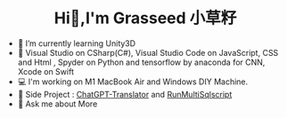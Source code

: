 <h1 align="center">Hi👋,I'm Grasseed 小草籽</h1>

- 🌱 I’m currently learning Unity3D
- 🔨 Visual Studio on CSharp(C#), Visual Studio Code on JavaScript, CSS and Html , Spyder on Python and tensorflow by anaconda for CNN, Xcode on Swift
- 💻 I'm working on M1 MacBook Air and Windows DIY Machine.
- 📒 Side Project : [ChatGPT-Translator](https://github.com/Grasseed/ChatGPT-Translator) and [RunMultiSqlscript](https://github.com/Grasseed/RunMultiSqlscript)
- 💬 Ask me about More

